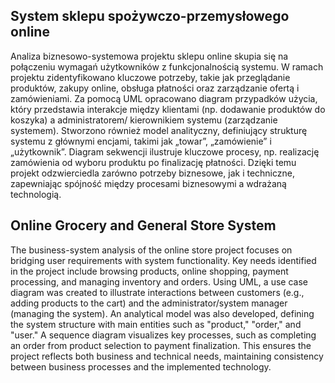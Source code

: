 ## System sklepu spożywczo-przemysłowego online 

Analiza biznesowo-systemowa projektu sklepu online skupia się na połączeniu wymagań użytkowników z funkcjonalnością systemu. W ramach projektu zidentyfikowano kluczowe potrzeby, takie jak przeglądanie produktów, zakupy online, obsługa płatności oraz zarządzanie ofertą i zamówieniami. Za pomocą UML opracowano diagram przypadków użycia, który przedstawia interakcje między klientami (np. dodawanie produktów do koszyka) a administratorem/ kierownikiem systemu (zarządzanie systemem). Stworzono również model analityczny, definiujący strukturę systemu z głównymi encjami, takimi jak „towar”, „zamówienie” i „użytkownik”. Diagram sekwencji ilustruje kluczowe procesy, np. realizację zamówienia od wyboru produktu po finalizację płatności. Dzięki temu projekt odzwierciedla zarówno potrzeby biznesowe, jak i techniczne, zapewniając spójność między procesami biznesowymi a wdrażaną technologią.


## Online Grocery and General Store System
The business-system analysis of the online store project focuses on bridging user requirements with system functionality. Key needs identified in the project include browsing products, online shopping, payment processing, and managing inventory and orders. Using UML, a use case diagram was created to illustrate interactions between customers (e.g., adding products to the cart) and the administrator/system manager (managing the system). An analytical model was also developed, defining the system structure with main entities such as "product," "order," and "user." A sequence diagram visualizes key processes, such as completing an order from product selection to payment finalization. This ensures the project reflects both business and technical needs, maintaining consistency between business processes and the implemented technology.
